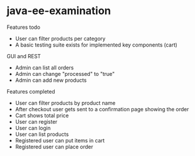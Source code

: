 # java-ee-examination

Features todo
- User can filter products per category
- A basic testing suite exists for implemented key components (cart)
  
GUI and REST
- Admin can list all orders
- Admin can change "processed" to "true"
- Admin can add new products

Features completed
- User can filter products by product name
- After checkout user gets sent to a confirmation page showing the order
- Cart shows total price
- User can register
- User can login
- User can list products
- Registered user can put items in cart
- Registered user can place order
